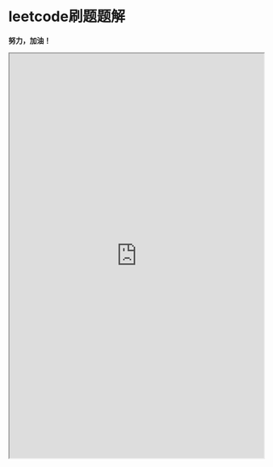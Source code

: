 # leetcode刷题题解

**努力，加油！**

<iframe width="100%" height="800px" src="https://gallery.pyecharts.org/Polar/polar_angleaxis.html"></iframe>


